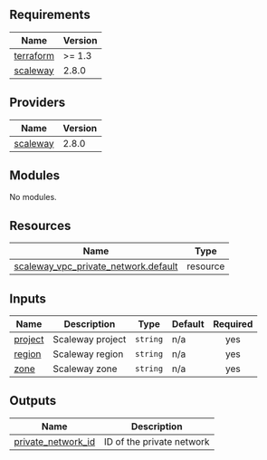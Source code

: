 <!-- BEGIN_TF_DOCS -->
## Requirements

| Name | Version |
|------|---------|
| <a name="requirement_terraform"></a> [terraform](#requirement\_terraform) | >= 1.3 |
| <a name="requirement_scaleway"></a> [scaleway](#requirement\_scaleway) | 2.8.0 |

## Providers

| Name | Version |
|------|---------|
| <a name="provider_scaleway"></a> [scaleway](#provider\_scaleway) | 2.8.0 |

## Modules

No modules.

## Resources

| Name | Type |
|------|------|
| [scaleway_vpc_private_network.default](https://registry.terraform.io/providers/scaleway/scaleway/2.8.0/docs/resources/vpc_private_network) | resource |

## Inputs

| Name | Description | Type | Default | Required |
|------|-------------|------|---------|:--------:|
| <a name="input_project"></a> [project](#input\_project) | Scaleway project | `string` | n/a | yes |
| <a name="input_region"></a> [region](#input\_region) | Scaleway region | `string` | n/a | yes |
| <a name="input_zone"></a> [zone](#input\_zone) | Scaleway zone | `string` | n/a | yes |

## Outputs

| Name | Description |
|------|-------------|
| <a name="output_private_network_id"></a> [private\_network\_id](#output\_private\_network\_id) | ID of the private network |
<!-- END_TF_DOCS -->